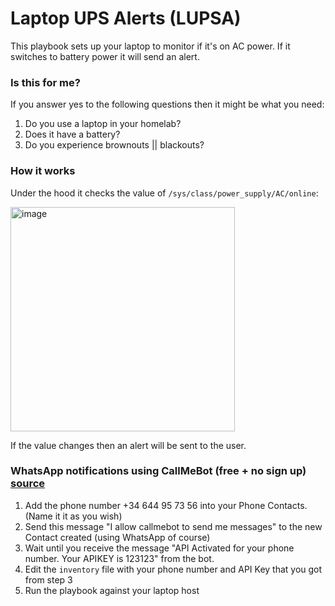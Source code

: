 # Laptop UPS Alerts (LUPSA)

This playbook sets up your laptop to monitor if it's on AC power. If it switches to battery power it will send an alert.

### Is this for me?
If you answer yes to the following questions then it might be what you need:
1. Do you use a laptop in your homelab?
2. Does it have a battery?
3. Do you experience brownouts || blackouts?


### How it works
Under the hood it checks the value of `/sys/class/power_supply/AC/online`:

<img width="359" alt="image" src="https://github.com/hedche/ansible-laptop-ups-alerts/assets/64991745/a10f6f6c-7fa4-4d4b-a533-880675b20ac1">

If the value changes then an alert will be sent to the user.

### WhatsApp notifications using CallMeBot (free + no sign up) [source](https://www.callmebot.com/blog/free-api-whatsapp-messages/)
1. Add the phone number +34 644 95 73 56 into your Phone Contacts. (Name it it as you wish)
2. Send this message "I allow callmebot to send me messages" to the new Contact created (using WhatsApp of course)
3. Wait until you receive the message "API Activated for your phone number. Your APIKEY is 123123" from the bot.
4. Edit the `inventory` file with your phone number and API Key that you got from step 3
5. Run the playbook against your laptop host
